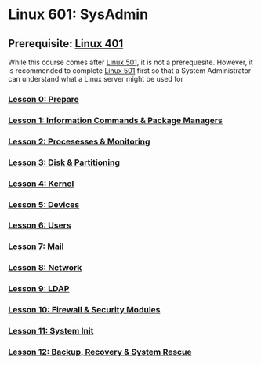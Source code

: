 # Linux 601: SysAdmin

## Prerequisite: [Linux 401](https://github.com/inkVerb/VIP/tree/master/401)

While this course comes after [Linux 501](https://github.com/inkVerb/VIP/tree/master/501), it is not a prerequesite. However, it is recommended to complete [Linux 501](https://github.com/inkVerb/VIP/tree/master/501) first so that a System Administrator can understand what a Linux server might be used for

### [Lesson 0: Prepare](https://github.com/inkVerb/vip/blob/master/601/Lesson-00.md)

### [Lesson 1: Information Commands & Package Managers](https://github.com/inkVerb/vip/blob/master/601/Lesson-01.md)

### [Lesson 2: Procesesses & Monitoring](https://github.com/inkVerb/vip/blob/master/601/Lesson-02.md)

### [Lesson 3: Disk & Partitioning](https://github.com/inkVerb/vip/blob/master/601/Lesson-03.md)

### [Lesson 4: Kernel](https://github.com/inkVerb/vip/blob/master/601/Lesson-04.md)

### [Lesson 5: Devices](https://github.com/inkVerb/vip/blob/master/601/Lesson-05.md)

### [Lesson 6: Users](https://github.com/inkVerb/vip/blob/master/601/Lesson-06.md)

### [Lesson 7: Mail](https://github.com/inkVerb/vip/blob/master/601/Lesson-07.md)

### [Lesson 8: Network](https://github.com/inkVerb/vip/blob/master/601/Lesson-08.md)

### [Lesson 9: LDAP](https://github.com/inkVerb/vip/blob/master/601/Lesson-09.md)

### [Lesson 10: Firewall & Security Modules](https://github.com/inkVerb/vip/blob/master/601/Lesson-10.md)

### [Lesson 11: System Init](https://github.com/inkVerb/vip/blob/master/601/Lesson-11.md)

### [Lesson 12: Backup, Recovery & System Rescue](https://github.com/inkVerb/vip/blob/master/601/Lesson-12.md)

